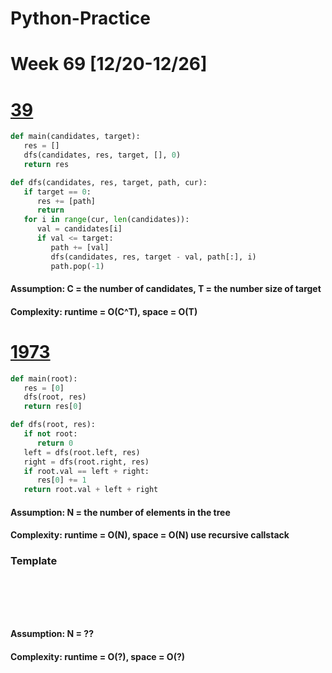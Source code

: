 # Python-Practice

# Week 69 [12/20-12/26]

# [39](https://leetcode.com/problems/combination-sum/)
```python
def main(candidates, target):
   res = []
   dfs(candidates, res, target, [], 0)
   return res

def dfs(candidates, res, target, path, cur):
   if target == 0:
      res += [path]
      return
   for i in range(cur, len(candidates)):
      val = candidates[i]
      if val <= target:
         path += [val]
         dfs(candidates, res, target - val, path[:], i)
         path.pop(-1)
```
#### Assumption: C = the number of candidates, T = the number size of target
#### Complexity: runtime = O(C^T), space = O(T)

# [1973](https://leetcode.com/problems/count-nodes-equal-to-sum-of-descendants/)
```python
def main(root):
   res = [0]
   dfs(root, res)
   return res[0]

def dfs(root, res):
   if not root:
      return 0
   left = dfs(root.left, res)
   right = dfs(root.right, res)
   if root.val == left + right:
      res[0] += 1
   return root.val + left + right
```
#### Assumption: N = the number of elements in the tree
#### Complexity: runtime = O(N), space = O(N) use recursive callstack

### Template
# []()
```sql
```

# []()
```python
```
#### Assumption: N = ??
#### Complexity: runtime = O(?), space = O(?)
